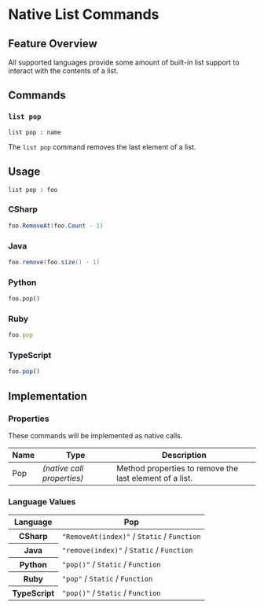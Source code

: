 # Native List Commands

## Feature Overview

All supported languages provide some amount of built-in list support to interact with the contents of a list.


## Commands

### `list pop`

`list pop : name`

The `list pop` command removes the last element of a list.

## Usage

```gls
list pop : foo
```

### CSharp

```csharp
foo.RemoveAt(foo.Count - 1)
```

### Java

```java
foo.remove(foo.size() - 1)
```

### Python

```python
foo.pop()
```

### Ruby

```ruby
foo.pop
```

### TypeScript

```typescript
foo.pop()
```

## Implementation

### Properties

These commands will be implemented as native calls.

<table>
    <thead>
        <th>Name</th>
        <th>Type</th>
        <th>Description</th>
    </thead>
    <tbody>
        <tr>
            <td>Pop</td>
            <td><em>(native call properties)</em></td>
            <td>Method properties to remove the last element of a list.</td>
        </tr>
    </tbody>
</table>

### Language Values

<table>
    <thead>
        <th>Language</th>
        <th>Pop</th>
    </thead>
    <tbody>
        <tr>
            <th>CSharp</th>
            <td><code>"RemoveAt(index)"</code> / <code>Static</code> / <code>Function</code></td>
        </tr>
        <tr>
            <th>Java</th>
            <td><code>"remove(index)"</code> / <code>Static</code> / <code>Function</code></td>
        </tr>
        <tr>
            <th>Python</th>
            <td><code>"pop()"</code> / <code>Static</code> / <code>Function</code></td>
        </tr>
        <tr>
            <th>Ruby</th>
            <td><code>"pop"</code> / <code>Static</code> / <code>Function</code></td>
        </tr>
        <tr>
            <th>TypeScript</th>
            <td><code>"pop()"</code> / <code>Static</code> / <code>Function</code></td>
        </tr>
    </tbody>
</table>

